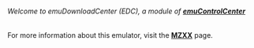 ###### Welcome to emuDownloadCenter (EDC), a module of [**emuControlCenter**](https://github.com/PhoenixInteractiveNL/emuControlCenter/wiki/)

For more information about this emulator, visit the [**MZXX**](https://github.com/PhoenixInteractiveNL/emuDownloadCenter/wiki/Emulator-mzxx#menu) page.
